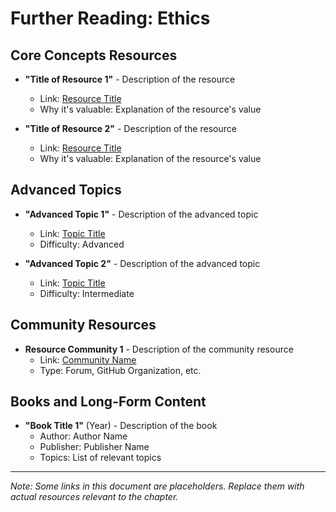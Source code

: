 # Further Reading: Ethics

## Core Concepts Resources

* **"Title of Resource 1"** - Description of the resource
  * Link: [Resource Title](https://example.com/placeholder)
  * Why it's valuable: Explanation of the resource's value

* **"Title of Resource 2"** - Description of the resource
  * Link: [Resource Title](https://example.com/placeholder)
  * Why it's valuable: Explanation of the resource's value

## Advanced Topics

* **"Advanced Topic 1"** - Description of the advanced topic
  * Link: [Topic Title](https://example.com/placeholder)
  * Difficulty: Advanced

* **"Advanced Topic 2"** - Description of the advanced topic
  * Link: [Topic Title](https://example.com/placeholder)
  * Difficulty: Intermediate

## Community Resources

* **Resource Community 1** - Description of the community resource
  * Link: [Community Name](https://example.com/placeholder)
  * Type: Forum, GitHub Organization, etc.

## Books and Long-Form Content

* **"Book Title 1"** (Year) - Description of the book
  * Author: Author Name
  * Publisher: Publisher Name
  * Topics: List of relevant topics

---

*Note: Some links in this document are placeholders. Replace them with actual resources relevant to the chapter.*

